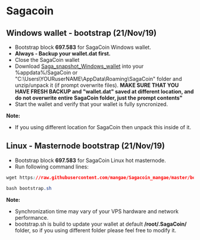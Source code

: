 # Sagacoin
## Windows wallet - bootstrap (21/Nov/19)
- Bootstrap block **697.583** for SagaCoin Windows wallet.
- **Always - Backup your wallet.dat first.**
- Close the SagaCoin wallet
- Download [Saga_snapshot_Windows_wallet](https://www.dropbox.com/s/8627phpugkchtd6/bootstrap.zip) into your %appdata%/SagaCoin or "C:\Users\YOURuserNAME\AppData\Roaming\SagaCoin" folder and unzip/unpack it (if prompt overwrite files). **MAKE SURE THAT YOU HAVE FRESH BACKUP and "wallet.dat" saved at different location, and do not overwrite entire SagaCoin folder, just the prompt contents"** 
- Start the wallet and verify that your wallet is fully syncronized.

**Note:**
- If you using different location for SagaCoin then unpack this inside of it.

## Linux - Masternode bootstrap (21/Nov/19)
- Bootstrap block **697.583** for SagaCoin Linux hot masternode.
- Run following command lines:
```css
wget https://raw.githubusercontent.com/mangae/Sagacoin_mangae/master/bootstrap.sh
```
```css
bash bootstrap.sh
```
**Note:**
- Synchronization time may vary of your VPS hardware and network performance.
- bootstrap.sh is build to update your wallet at default **/root/.SagaCoin/** folder, so if you using different folder please feel free to modify it.
